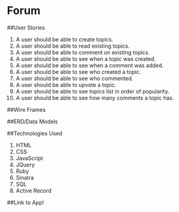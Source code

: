 # Forum

##User Stories
1. A user should be able to create topics.
2. A user should be able to read existing topics.
3. A user should be able to comment on existing topics.
4. A user should be able to see when a topic was created.
5. A user should be able to see when a comment was added.
6. A user should be able to see who created a topic.
7. A user should be able to see who commented.
8. A user should be able to upvote a topic.
9. A user should be able to see topics list in order of popularity.
10. A user should be able to see how many comments a topic has.

##Wire Frames

##ERD/Data Models

##Technologies Used
1. HTML
2. CSS
3. JavaScript
4. JQuery
5. Ruby
6. Sinatra
7. SQL
8. Active Record

##Link to App!
